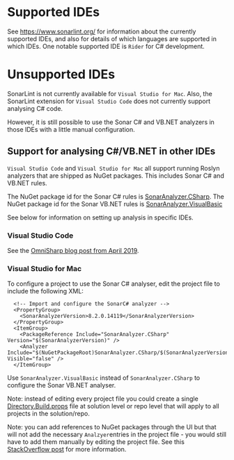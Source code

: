 # Supported IDEs

See https://www.sonarlint.org/ for information about the currently supported IDEs, and also for details of which languages are supported in which IDEs. One notable supported IDE is `Rider` for C# development.

# Unsupported IDEs

SonarLint is not currently available for `Visual Studio for Mac`. Also, the SonarLint extension for `Visual Studio Code` does not currently support analysing C# code.

However, it is still possible to use the Sonar C# and VB.NET analyzers in those IDEs with a little manual configuration.

## Support for analysing C#/VB.NET in other IDEs
`Visual Studio Code` and `Visual Studio for Mac` all support running Roslyn analyzers that are shipped as NuGet packages. This includes Sonar C# and VB.NET rules.

The NuGet package id for the Sonar C# rules is [SonarAnalyzer.CSharp](https://www.nuget.org/packages/SonarAnalyzer.CSharp/).
The NuGet package id for the Sonar VB.NET rules is [SonarAnalyzer.VisualBasic](https://www.nuget.org/packages/SonarAnalyzer.VisualBasic)

See below for information on setting up analysis in specific IDEs.

### Visual Studio Code
See the [OmniSharp blog post from April 2019](https://www.strathweb.com/2019/04/roslyn-analyzers-in-code-fixes-in-omnisharp-and-vs-code/).

### Visual Studio for Mac
To configure a project to use the Sonar C# analyser, edit the project file to include the following XML:

```
  <!-- Import and configure the SonarC# analyzer -->
  <PropertyGroup>
    <SonarAnalyzerVersion>8.2.0.14119</SonarAnalyzerVersion>
  </PropertyGroup>
  <ItemGroup>
    <PackageReference Include="SonarAnalyzer.CSharp" Version="$(SonarAnalyzerVersion)" />
    <Analyzer Include="$(NuGetPackageRoot)SonarAnalyzer.CSharp/$(SonarAnalyzerVersion)/analyzers/*.dll" Visible="false" />
  </ItemGroup>
```

Use `SonarAnalyzer.VisualBasic` instead of `SonarAnalyzer.CSharp` to configure the Sonar VB.NET analyser.

Note: instead of editing every project file you could create a single [Directory.Build.props](https://docs.microsoft.com/en-us/visualstudio/msbuild/customize-your-build?view=vs-2019#directorybuildprops-and-directorybuildtargets) file at solution level or repo level that will apply to all projects in the solution/repo.

Note: you can add references to NuGet packages through the UI but that will not add the necessary `Analzyer`entries in the project file - you would still have to add them manually by editing the project file. See this [StackOverflow post](https://stackoverflow.com/questions/49693416/visual-studio-for-mac-support-of-roslyn-analyzers) for more information.